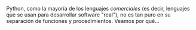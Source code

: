 Python, como la mayoría de los lenguajes _comerciales_ (es decir, lenguajes que se usan para desarrollar software "real"), no es tan puro en su separación de funciones y procedimientos. Veamos por qué...
